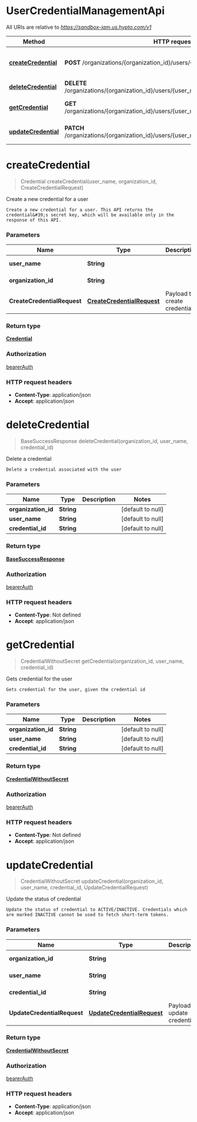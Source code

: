 # UserCredentialManagementApi

All URIs are relative to *https://sandbox-iam.us.hypto.com/v1*

Method | HTTP request | Description
------------- | ------------- | -------------
[**createCredential**](UserCredentialManagementApi.md#createCredential) | **POST** /organizations/{organization_id}/users/{user_name}/credentials | Create a new credential for a user
[**deleteCredential**](UserCredentialManagementApi.md#deleteCredential) | **DELETE** /organizations/{organization_id}/users/{user_name}/credentials/{credential_id} | Delete a credential
[**getCredential**](UserCredentialManagementApi.md#getCredential) | **GET** /organizations/{organization_id}/users/{user_name}/credentials/{credential_id} | Gets credential for the user
[**updateCredential**](UserCredentialManagementApi.md#updateCredential) | **PATCH** /organizations/{organization_id}/users/{user_name}/credentials/{credential_id} | Update the status of credential


<a name="createCredential"></a>
# **createCredential**
> Credential createCredential(user\_name, organization\_id, CreateCredentialRequest)

Create a new credential for a user

    Create a new credential for a user. This API returns the credential&#39;s secret key, which will be available only in the response of this API.

### Parameters

Name | Type | Description  | Notes
------------- | ------------- | ------------- | -------------
 **user\_name** | **String**|  | [default to null]
 **organization\_id** | **String**|  | [default to null]
 **CreateCredentialRequest** | [**CreateCredentialRequest**](../Models/CreateCredentialRequest.md)| Payload to create credential |

### Return type

[**Credential**](../Models/Credential.md)

### Authorization

[bearerAuth](../README.md#bearerAuth)

### HTTP request headers

- **Content-Type**: application/json
- **Accept**: application/json

<a name="deleteCredential"></a>
# **deleteCredential**
> BaseSuccessResponse deleteCredential(organization\_id, user\_name, credential\_id)

Delete a credential

    Delete a credential associated with the user

### Parameters

Name | Type | Description  | Notes
------------- | ------------- | ------------- | -------------
 **organization\_id** | **String**|  | [default to null]
 **user\_name** | **String**|  | [default to null]
 **credential\_id** | **String**|  | [default to null]

### Return type

[**BaseSuccessResponse**](../Models/BaseSuccessResponse.md)

### Authorization

[bearerAuth](../README.md#bearerAuth)

### HTTP request headers

- **Content-Type**: Not defined
- **Accept**: application/json

<a name="getCredential"></a>
# **getCredential**
> CredentialWithoutSecret getCredential(organization\_id, user\_name, credential\_id)

Gets credential for the user

    Gets credential for the user, given the credential id

### Parameters

Name | Type | Description  | Notes
------------- | ------------- | ------------- | -------------
 **organization\_id** | **String**|  | [default to null]
 **user\_name** | **String**|  | [default to null]
 **credential\_id** | **String**|  | [default to null]

### Return type

[**CredentialWithoutSecret**](../Models/CredentialWithoutSecret.md)

### Authorization

[bearerAuth](../README.md#bearerAuth)

### HTTP request headers

- **Content-Type**: Not defined
- **Accept**: application/json

<a name="updateCredential"></a>
# **updateCredential**
> CredentialWithoutSecret updateCredential(organization\_id, user\_name, credential\_id, UpdateCredentialRequest)

Update the status of credential

    Update the status of credential to ACTIVE/INACTIVE. Credentials which are marked INACTIVE cannot be used to fetch short-term tokens.

### Parameters

Name | Type | Description  | Notes
------------- | ------------- | ------------- | -------------
 **organization\_id** | **String**|  | [default to null]
 **user\_name** | **String**|  | [default to null]
 **credential\_id** | **String**|  | [default to null]
 **UpdateCredentialRequest** | [**UpdateCredentialRequest**](../Models/UpdateCredentialRequest.md)| Payload to update credential |

### Return type

[**CredentialWithoutSecret**](../Models/CredentialWithoutSecret.md)

### Authorization

[bearerAuth](../README.md#bearerAuth)

### HTTP request headers

- **Content-Type**: application/json
- **Accept**: application/json

